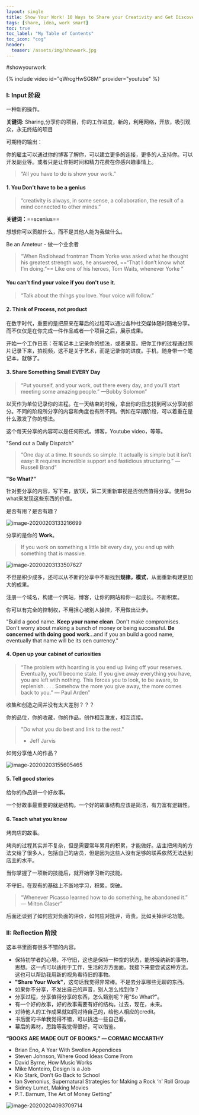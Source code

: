 ```yaml
---
layout: single
title: Show Your Work! 10 Ways to Share your Creativity and Get Discovered
tags: [share, idea, work smart]
toc: true
toc_label: "My Table of Contents"
toc_icon: "cog"
header:
  teaser: /assets/img/showwork.jpg
---
```


#showyourwork

{% include video id="qWrcgHwSG8M" provider="youtube" %}

### I: Input 阶段

一种新的操作。

**关键词:** Sharing,分享你的项目，你的工作进度，新的，利用网络，开放，吸引观众，永无终结的项目



可期待的输出：

你的雇主可以通过你的博客了解你，可以建立更多的连接，更多的人支持你。可以开发副业等。或者只是让你把时间和精力花费在你感兴趣事情上。



>“All you have to do is show your work.”

#### 1. You Don't have to be a genius

>“creativity is always, in some sense, a collaboration, the result of a mind connected to other minds.”

**关键词：**==scenius==

想想你可以贡献什么，而不是其他人能为我做什么。

Be an Ameteur - 做一个业余者

> “When Radiohead frontman Thom Yorke was asked what he thought his greatest strength was, he answered, ==“That I don’t know what I’m doing.”== Like one of his heroes, Tom Waits, whenever Yorke ”

#### You can't find your voice if you don't use it.

> “Talk about the things you love. Your voice will follow.”

 #### 2. Think of Process, not product

在数字时代，重要的是把原来在幕后的过程可以通过各种社交媒体随时随地分享。而不仅仅是在你完成一件作品或者一个项目之后，展示成果。



开始一个工作日志：在笔记本上记录你的想法，或者录音。把你工作的过程通过照片记录下来，拍视频，这不是关于艺术，而是记录你的进度。手机，随身带一个笔记本，就够了。



#### 3. Share Something Small EVERY Day

> “Put yourself, and your work, out there every day, and you’ll start meeting some amazing people.”
> —Bobby Solomon”

以天作为单位记录你的进程。在一天结束的时候，拿出你的日志找到可以分享的部分。不同的阶段所分享的内容和角度也有所不同。例如在早期阶段，可以着重在是什么激发了你的想法。

这个每天分享的内容可以是任何形式。博客，Youtube video，等等。



"Send out a Daily Dispatch"



> “One day at a time. It sounds so simple. It actually is simple but it isn’t easy: It requires incredible support and fastidious structuring.”
> —Russell Brand”



**"So What?"**

针对要分享的内容，写下来，放1天，第二天重新审视是否依然值得分享。使用So what来发现这些东西的价值。

是否有用？是否有趣？



![image-20200203133216699](../assets/img/image-20200203133216699.png)



分享的是你的 **Work**。



> If you work on something a little bit every day, you end up with something that is massive.



![image-20200203133507627](../assets/img/image-20200203133507627.png)



不但是积少成多，还可以从不断的分享中不断找到**规律，模式**，从而重新构建更加大的成果。



注册一个域名，构建一个网站，博客，让你的网站和你一起成长。不断积累。

你可以有完全的控制权，不用担心被别人操控，不用做出让步。



"Build a good name. **Keep your name clean**. Don't make compromises. Don't worry about making a bunch of money or being successful. **Be concerned with doing good work**...and if you an build a good name, eventually that name will be its oen currency."



#### 4. Open up your cabinet of curiosities

> “The problem with hoarding is you end up living off your reserves. Eventually, you’ll become stale. If you give away everything you have, you are left with nothing. This forces you to look, to be aware, to replenish. . . . Somehow the more you give away, the more comes back to you.”
> — Paul Arden”

收集和创造之间并没有太大差别？？？



你的品位，你的收藏，你的作品，创作相互激发，相互连接。



> "Do what you do best and link to the rest."
>
> - Jeff Jarvis



如何分享他人的作品？

![image-20200203155605465](../assets/img/image-20200203155605465.png)



#### 5. Tell good stories

给你的作品讲一个好故事。

一个好故事最重要的就是结构。一个好的故事结构应该是简洁，有力富有逻辑性。



#### 6. Teach what you know

烤肉店的故事。

烤肉的过程其实并不复杂，但是需要常年累月的积累，才能做好。店主把烤肉的方法交给了很多人，包括自己的店员，但是因为这些人没有足够的联系依然无法达到店主的水平。



当你掌握了一项新的技能后，就开始学习新的技能。

不守旧，在现有的基础上不断地学习，积累，突破。



> “Whenever Picasso learned how to do something, he abandoned it.”
> — Milton Glaser”

后面还谈到了如何应对负面的评价，如何应对批评，苛责。比如关掉评论功能。

### II: Reflection 阶段

这本书里面有很多不错的内容。



- 保持初学者的心境，不守旧，这也是保持一种空的状态，能够接纳新的事物，思想。这一点可以适用于工作，生活的方方面面。我接下来要尝试这种方法。这也可以帮助我用新的视角看待旧的事物。
- **"Share Your Work"**，这句话我觉得非常棒。不是去分享哪些无聊的东西。
- 如果你不分享，不发出自己的声音，别人怎么找到你？
- 分享过程，分享值得分享的东西，怎么甄别呢？用"So What?"。
- 有一个好的故事，好的故事需要有好的结构。过去，现在，未来。
- 对待他人的工作成果就如同对待自己的，给他人相应的credit。
- 书后面的书单我觉得不错，可以挑选一些自己看。
- 幕后的素材，思路等我觉得很好，可以借鉴。



**“BOOKS ARE MADE OUT OF BOOKS.” — CORMAC MCCARTHY**



- Brian Eno, A Year With Swollen Appendices
- Steven Johnson, Where Good Ideas Come From
- David Byrne, How Music Works
- Mike Monteiro, Design Is a Job
- Kio Stark, Don’t Go Back to School
- Ian Svenonius, Supernatural Strategies for Making a Rock ‘n’ Roll Group
- Sidney Lumet, Making Movies
- P.T. Barnum, The Art of Money Getting”





![image-20200204093709714](../assets/img/image-20200204093709714.png)

